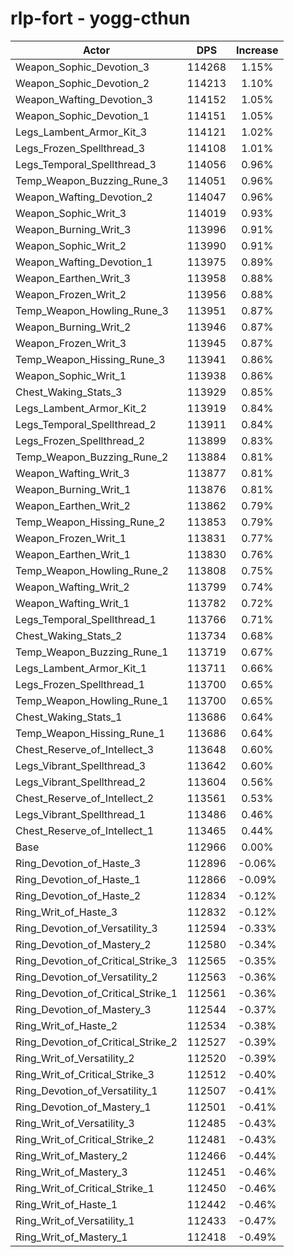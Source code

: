 # rlp-fort - yogg-cthun
| Actor | DPS | Increase |
|---|:---:|:---:|
|Weapon_Sophic_Devotion_3|114268|1.15%|
|Weapon_Sophic_Devotion_2|114213|1.10%|
|Weapon_Wafting_Devotion_3|114152|1.05%|
|Weapon_Sophic_Devotion_1|114151|1.05%|
|Legs_Lambent_Armor_Kit_3|114121|1.02%|
|Legs_Frozen_Spellthread_3|114108|1.01%|
|Legs_Temporal_Spellthread_3|114056|0.96%|
|Temp_Weapon_Buzzing_Rune_3|114051|0.96%|
|Weapon_Wafting_Devotion_2|114047|0.96%|
|Weapon_Sophic_Writ_3|114019|0.93%|
|Weapon_Burning_Writ_3|113996|0.91%|
|Weapon_Sophic_Writ_2|113990|0.91%|
|Weapon_Wafting_Devotion_1|113975|0.89%|
|Weapon_Earthen_Writ_3|113958|0.88%|
|Weapon_Frozen_Writ_2|113956|0.88%|
|Temp_Weapon_Howling_Rune_3|113951|0.87%|
|Weapon_Burning_Writ_2|113946|0.87%|
|Weapon_Frozen_Writ_3|113945|0.87%|
|Temp_Weapon_Hissing_Rune_3|113941|0.86%|
|Weapon_Sophic_Writ_1|113938|0.86%|
|Chest_Waking_Stats_3|113929|0.85%|
|Legs_Lambent_Armor_Kit_2|113919|0.84%|
|Legs_Temporal_Spellthread_2|113911|0.84%|
|Legs_Frozen_Spellthread_2|113899|0.83%|
|Temp_Weapon_Buzzing_Rune_2|113884|0.81%|
|Weapon_Wafting_Writ_3|113877|0.81%|
|Weapon_Burning_Writ_1|113876|0.81%|
|Weapon_Earthen_Writ_2|113862|0.79%|
|Temp_Weapon_Hissing_Rune_2|113853|0.79%|
|Weapon_Frozen_Writ_1|113831|0.77%|
|Weapon_Earthen_Writ_1|113830|0.76%|
|Temp_Weapon_Howling_Rune_2|113808|0.75%|
|Weapon_Wafting_Writ_2|113799|0.74%|
|Weapon_Wafting_Writ_1|113782|0.72%|
|Legs_Temporal_Spellthread_1|113766|0.71%|
|Chest_Waking_Stats_2|113734|0.68%|
|Temp_Weapon_Buzzing_Rune_1|113719|0.67%|
|Legs_Lambent_Armor_Kit_1|113711|0.66%|
|Legs_Frozen_Spellthread_1|113700|0.65%|
|Temp_Weapon_Howling_Rune_1|113700|0.65%|
|Chest_Waking_Stats_1|113686|0.64%|
|Temp_Weapon_Hissing_Rune_1|113686|0.64%|
|Chest_Reserve_of_Intellect_3|113648|0.60%|
|Legs_Vibrant_Spellthread_3|113642|0.60%|
|Legs_Vibrant_Spellthread_2|113604|0.56%|
|Chest_Reserve_of_Intellect_2|113561|0.53%|
|Legs_Vibrant_Spellthread_1|113486|0.46%|
|Chest_Reserve_of_Intellect_1|113465|0.44%|
|Base|112966|0.00%|
|Ring_Devotion_of_Haste_3|112896|-0.06%|
|Ring_Devotion_of_Haste_1|112866|-0.09%|
|Ring_Devotion_of_Haste_2|112834|-0.12%|
|Ring_Writ_of_Haste_3|112832|-0.12%|
|Ring_Devotion_of_Versatility_3|112594|-0.33%|
|Ring_Devotion_of_Mastery_2|112580|-0.34%|
|Ring_Devotion_of_Critical_Strike_3|112565|-0.35%|
|Ring_Devotion_of_Versatility_2|112563|-0.36%|
|Ring_Devotion_of_Critical_Strike_1|112561|-0.36%|
|Ring_Devotion_of_Mastery_3|112544|-0.37%|
|Ring_Writ_of_Haste_2|112534|-0.38%|
|Ring_Devotion_of_Critical_Strike_2|112527|-0.39%|
|Ring_Writ_of_Versatility_2|112520|-0.39%|
|Ring_Writ_of_Critical_Strike_3|112512|-0.40%|
|Ring_Devotion_of_Versatility_1|112507|-0.41%|
|Ring_Devotion_of_Mastery_1|112501|-0.41%|
|Ring_Writ_of_Versatility_3|112485|-0.43%|
|Ring_Writ_of_Critical_Strike_2|112481|-0.43%|
|Ring_Writ_of_Mastery_2|112466|-0.44%|
|Ring_Writ_of_Mastery_3|112451|-0.46%|
|Ring_Writ_of_Critical_Strike_1|112450|-0.46%|
|Ring_Writ_of_Haste_1|112442|-0.46%|
|Ring_Writ_of_Versatility_1|112433|-0.47%|
|Ring_Writ_of_Mastery_1|112418|-0.49%|
